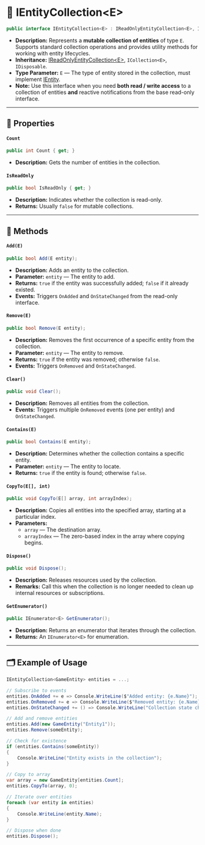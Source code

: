 # 🧩 IEntityCollection&lt;E&gt;

```csharp
public interface IEntityCollection<E> : IReadOnlyEntityCollection<E>, ICollection<E>, IDisposable where E : IEntity
```

- **Description:** Represents a **mutable collection of entities** of type `E`. Supports standard collection operations
  and provides utility methods for working with entity lifecycles.
- **Inheritance:** [IReadOnlyEntityCollection\<E>](IReadOnlyEntityCollection%601.md), `ICollection<E>`, `IDisposable`.
- **Type Parameter:** `E` — The type of entity stored in the collection, must
  implement [IEntity](../Entities/IEntity.md).
- **Note:** Use this interface when you need **both read / write access** to a collection of entities **and** reactive
  notifications from the base read-only interface.

---

## 🔑 Properties

#### `Count`

```csharp
public int Count { get; }
```

- **Description:** Gets the number of entities in the collection.

#### `IsReadOnly`

```csharp
public bool IsReadOnly { get; }
```

- **Description:** Indicates whether the collection is read-only.
- **Returns:** Usually `false` for mutable collections.

---

## 🏹 Methods

#### `Add(E)`

```csharp
public bool Add(E entity);
```

- **Description:** Adds an entity to the collection.
- **Parameter:** `entity` — The entity to add.
- **Returns:** `true` if the entity was successfully added; `false` if it already existed.
- **Events:** Triggers `OnAdded` and `OnStateChanged` from the read-only interface.

#### `Remove(E)`

```csharp
public bool Remove(E entity);
```

- **Description:** Removes the first occurrence of a specific entity from the collection.
- **Parameter:** `entity` — The entity to remove.
- **Returns:** `true` if the entity was removed; otherwise `false`.
- **Events:** Triggers `OnRemoved` and `OnStateChanged`.

#### `Clear()`

```csharp
public void Clear();
```

- **Description:** Removes all entities from the collection.
- **Events:** Triggers multiple `OnRemoved` events (one per entity) and `OnStateChanged`.

#### `Contains(E)`

```csharp
public bool Contains(E entity);
```

- **Description:** Determines whether the collection contains a specific entity.
- **Parameter:** `entity` — The entity to locate.
- **Returns:** `true` if the entity is found; otherwise `false`.

#### `CopyTo(E[], int)`

```csharp
public void CopyTo(E[] array, int arrayIndex);
```

- **Description:** Copies all entities into the specified array, starting at a particular index.
- **Parameters:**
    - `array` — The destination array.
    - `arrayIndex` — The zero-based index in the array where copying begins.

#### `Dispose()`

```csharp
public void Dispose();
```

- **Description:** Releases resources used by the collection.
- **Remarks:** Call this when the collection is no longer needed to clean up internal resources or subscriptions.

#### `GetEnumerator()`

```csharp
public IEnumerator<E> GetEnumerator();
```

- **Description:** Returns an enumerator that iterates through the collection.
- **Returns:** An `IEnumerator<E>` for enumeration.

---

## 🗂 Example of Usage

```csharp
IEntityCollection<GameEntity> entities = ...;

// Subscribe to events
entities.OnAdded += e => Console.WriteLine($"Added entity: {e.Name}");
entities.OnRemoved += e => Console.WriteLine($"Removed entity: {e.Name}");
entities.OnStateChanged += () => Console.WriteLine("Collection state changed");

// Add and remove entities
entities.Add(new GameEntity("Entity1"));
entities.Remove(someEntity);

// Check for existence
if (entities.Contains(someEntity))
{
    Console.WriteLine("Entity exists in the collection");
}

// Copy to array
var array = new GameEntity[entities.Count];
entities.CopyTo(array, 0);

// Iterate over entities
foreach (var entity in entities)
{
    Console.WriteLine(entity.Name);
}

// Dispose when done
entities.Dispose();
```